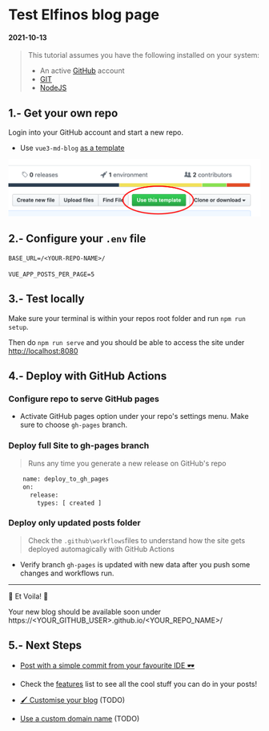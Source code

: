 # Test Elfinos blog page
#### 2021-10-13


> This tutorial assumes you have the following installed on your system:
>
> - An active [GitHub](https://github.com/) account
> - [GIT](https://git-scm.com/)
> - [NodeJS](https://nodejs.org/)


## 1.- Get your own repo

Login into your GitHub account and start a new repo.

- Use `vue3-md-blog` [as a template](https://github.com/yeikiu/vue3-md-blog/generate)

![Public Dir Structure](blog_store/assets/step1-github.png)


## 2.- Configure your `.env` file

    BASE_URL=/<YOUR-REPO-NAME>/

    VUE_APP_POSTS_PER_PAGE=5


## 3.- Test locally

Make sure your terminal is within your repos root folder and run `npm run setup`.

Then do `npm run serve` and you should be able to access the site under [http://localhost:8080](http://localhost:8080)


## 4.- Deploy with GitHub Actions

### Configure repo to serve GitHub pages

- Activate GitHub pages option under your repo's settings menu. Make sure to choose `gh-pages` branch.

### Deploy full Site to gh-pages branch

> Runs any time you generate a new release on GitHub's repo

```
    name: deploy_to_gh_pages
    on:
      release:
        types: [ created ]
```

### Deploy only updated posts folder

> Check the `.github\workflows`files to understand how the site gets deployed automagically with GitHub Actions

- Verify branch `gh-pages` is updated with new data after you push some changes and workflows run.

---

🎉 Et Voila! 🎉

Your new blog should be available soon under https://<YOUR_GITHUB_USER>.github.io/<YOUR_REPO_NAME>/


## 5.- Next Steps

- [Post with a simple commit from your favourite IDE 🕶](#/guide/post-with-a-simple-git-commit)

- Check the [features](#/features) list to see all the cool stuff you can do in your posts!

- [🖌️ Customise your blog](#/guide/customise-your-blog) (TODO)

- [Use a custom domain name](#/guide/use-a-custom-domain-name) (TODO)
